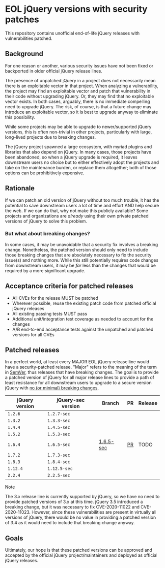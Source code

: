 # EOL jQuery versions with security patches

This repository contains unofficial end-of-life jQuery releases with vulnerabilities patched.

## Background

For one reason or another, various security issues have not been fixed or backported in older official jQuery release lines.

The presence of unpatched jQuery in a project does not necessarily mean there is an exploitable vector in that project. When analyzing a vulnerability, the project may find an exploitable vector and patch that vulnerability in their code without upgrading jQuery. Or, they may find that no exploitable vector exists. In both cases, arguably, there is no immediate compelling need to upgrade jQuery. The risk, of course, is that a future change may introduce an exploitable vector, so it is best to upgrade anyway to eliminate this possibility.

While some projects may be able to upgrade to newer/supported jQuery versions, this is often non-trivial in other projects, particularly with large, long-lived projects due to breaking changes.

The jQuery project spawned a large ecosystem, with myriad plugins and libraries that also depend on jQuery. In many cases, those projects have been abandoned, so when a jQuery upgrade is required, it leaves downstream users no choice but to either effectively adopt the projects and take on the maintenance burden, or replace them altogether; both of those options can be prohibitively expensive.

## Rationale

If we can patch an old version of jQuery without too much trouble, it has the potential to save downstream users a lot of time and effort AND help secure the web. If we can do that, why not make this publicly available? Some projects and organizations are _already_ using their own private patched versions of jQuery to solve this problem.

### But what about breaking changes?

In some cases, it may be unavoidable that a security fix involves a breaking change. Nonetheless, the patched version should only need to include those breaking changes that are absolutely necessary to fix the security issue(s) and nothing more. While this still potentially requires code changes from downstream users, it may be _far_ less than the changes that would be required by a more significant upgrade.

## Acceptance criteria for patched releases

- All CVEs for the release MUST be patched
- Wherever possible, reuse the existing patch code from patched official jQuery releases
- All existing passing tests MUST pass
- Additional unit/integration test coverage as needed to account for the changes
- A/B end-to-end acceptance tests against the unpatched and patched versions for all CVEs

## Patched releases

In a perfect world, at least every MAJOR EOL jQuery release line would have a security-patched release. "Major" refers to the meaning of the term in [SemVer](https://semver.org/), thus releases that have breaking changes. The goal is to provide a patched version of jQuery for all major release lines to provide a path of least resistance for all downstream users to upgrade to a secure version jQuery with [no (or minimal) breaking changes](#but-what-about-breaking-changes).

| jQuery version | jQuery-sec version | Branch                    | PR             | Release |
| -------------- | ------------------ | ------------------------- | -------------- | ------- |
| `1.2.6`        | `1.2.7-sec`        |                           |                |         |
| `1.3.2`        | `1.3.3-sec`        |                           |                |         |
| `1.4.4`        | `1.4.5-sec`        |                           |                |         |
| `1.5.2`        | `1.5.3-sec`        |                           |                |         |
| `1.6.4`        | `1.6.5-sec`        | [1.6.5-sec][1.6.5-branch] | [PR][1.6.5-pr] | TODO    |
| `1.7.2`        | `1.7.3-sec`        |                           |                |         |
| `1.8.3`        | `1.8.4-sec`        |                           |                |         |
| `1.12.4`       | `1.12.5-sec`       |                           |                |         |
| `2.2.4`        | `2.2.5-sec`        |                           |                |         |

> [!NOTE]
> The 3.x release line is currently supported by jQuery, so we have no need to provide patched versions of 3.x at this time. jQuery 3.5 introduced a breaking change, but it was necessary to fix CVE-2020-11022 and CVE-2020-11023. However, since these vulnerabilities are present in virtually all versions of jQuery, there would be no value in providing a patched version of 3.4 as it would need to include that breaking change anyway.

## Goals

Ultimately, our hope is that these patched versions can be approved and accepted by the official jQuery project/maintainers and deployed as official jQuery releases.

[1.6.5-branch]: https://github.com/ctcpip/jquery-security-patches/tree/1.6.5-sec
[1.6.5-pr]: https://github.com/ctcpip/jquery-security-patches/pull/1
